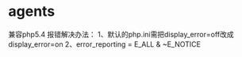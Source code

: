 # agents
兼容php5.4
报错解决办法：
1、默认的php.ini需把display_error=off改成display_error=on
2、error_reporting = E_ALL & ~E_NOTICE